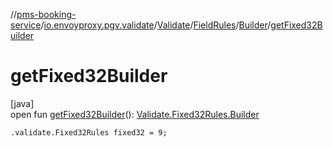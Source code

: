 //[pms-booking-service](../../../../../index.md)/[io.envoyproxy.pgv.validate](../../../index.md)/[Validate](../../index.md)/[FieldRules](../index.md)/[Builder](index.md)/[getFixed32Builder](get-fixed32-builder.md)

# getFixed32Builder

[java]\
open fun [getFixed32Builder](get-fixed32-builder.md)(): [Validate.Fixed32Rules.Builder](../../-fixed32-rules/-builder/index.md)

`.validate.Fixed32Rules fixed32 = 9;`